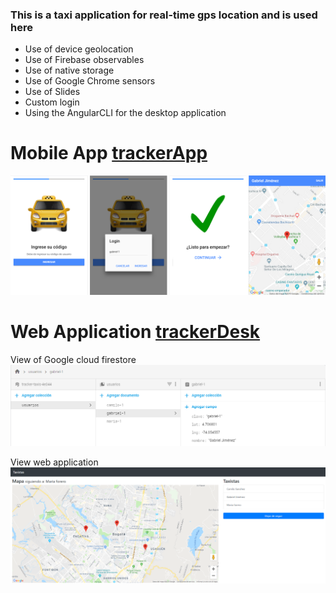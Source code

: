 ### This is a taxi application for real-time gps location and is used here

 - Use of device geolocation
 - Use of Firebase observables
 - Use of native storage
 - Use of Google Chrome sensors
 - Use of Slides
 - Custom login
 - Using the AngularCLI for the desktop application

# Mobile App [trackerApp]

![alt text](https://github.com/gabrieljf217/APP-tracker_ionic3/blob/master/trackerApp/src/assets/imgs/Tackerapp.png)

# Web Application [trackerDesk]

View of Google cloud firestore
![alt text](https://github.com/gabrieljf217/APP-tracker_ionic3/blob/master/trackerDesk/src/assets/trackerDeskFB.png)

View web application
![alt text](https://github.com/gabrieljf217/APP-tracker_ionic3/blob/master/trackerDesk/src/assets/TrackerDesk.png)

[trackerApp]: <https://github.com/gabrieljf217/APP-tracker_ionic3/tree/master/trackerApp>
[trackerDesk]: <https://github.com/gabrieljf217/APP-tracker_ionic3/tree/master/trackerDesk>